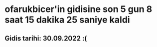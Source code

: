 # ofarukbicer'in gidisine son 5 gun 8 saat 15 dakika 25 saniye kaldi

## Gidis tarihi: 30.09.2022 :(